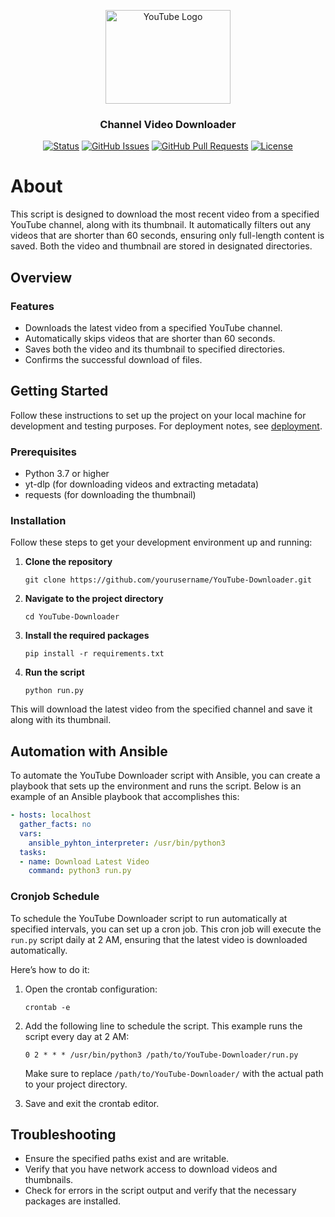 <!-- Start Generation Here -->
<p align="center">
    <img src="https://upload.wikimedia.org/wikipedia/commons/4/42/YouTube_icon_%282013-2017%29.png" alt="YouTube Logo" width="200" height="150"/>
</p>

<h3 align="center">Channel Video Downloader</h3>

<div align="center">

[![Status](https://img.shields.io/badge/status-active-success.svg)]()
[![GitHub Issues](https://img.shields.io/github/issues/Immain/Channel-Video-Downloader.svg)](https://github.com/Immain/Channel-Video-Downloader/issues)
[![GitHub Pull Requests](https://img.shields.io/github/issues-pr/Immain/Channel-Video-Downloader.svg)](https://github.com/Immain/Channel-Video-Downloader/pulls)
[![License](https://img.shields.io/badge/license-MIT-blue.svg)](/LICENSE)

</div>
<!-- End Generation Here -->

# About
This script is designed to download the most recent video from a specified YouTube channel, along with its thumbnail. It automatically filters out any videos that are shorter than 60 seconds, ensuring only full-length content is saved. Both the video and thumbnail are stored in designated directories.

## Overview

### Features
- Downloads the latest video from a specified YouTube channel.
- Automatically skips videos that are shorter than 60 seconds.
- Saves both the video and its thumbnail to specified directories.
- Confirms the successful download of files.

## Getting Started

Follow these instructions to set up the project on your local machine for development and testing purposes. For deployment notes, see [deployment](#deployment).

### Prerequisites

- Python 3.7 or higher
- yt-dlp (for downloading videos and extracting metadata)
- requests (for downloading the thumbnail)

### Installation

Follow these steps to get your development environment up and running:

1. **Clone the repository**
   ```
   git clone https://github.com/yourusername/YouTube-Downloader.git
   ```

2. **Navigate to the project directory**
   ```
   cd YouTube-Downloader
   ```

3. **Install the required packages**
   ```
   pip install -r requirements.txt
   ```

4. **Run the script**
   ```
   python run.py
   ```

This will download the latest video from the specified channel and save it along with its thumbnail.


## Automation with Ansible
<!-- Start Generation Here -->
To automate the YouTube Downloader script with Ansible, you can create a playbook that sets up the environment and runs the script. Below is an example of an Ansible playbook that accomplishes this:

```yml
- hosts: localhost
  gather_facts: no
  vars:
    ansible_pyhton_interpreter: /usr/bin/python3
  tasks:
  - name: Download Latest Video
    command: python3 run.py
```

### Cronjob Schedule

To schedule the YouTube Downloader script to run automatically at specified intervals, you can set up a cron job. This cron job will execute the `run.py` script daily at 2 AM, ensuring that the latest video is downloaded automatically.

 Here’s how to do it:

1. Open the crontab configuration:
   ```
   crontab -e
   ```

2. Add the following line to schedule the script. This example runs the script every day at 2 AM:
   ```
   0 2 * * * /usr/bin/python3 /path/to/YouTube-Downloader/run.py
   ```

   Make sure to replace `/path/to/YouTube-Downloader/` with the actual path to your project directory.

3. Save and exit the crontab editor.


## Troubleshooting
- Ensure the specified paths exist and are writable.
- Verify that you have network access to download videos and thumbnails.
- Check for errors in the script output and verify that the necessary packages are installed.
